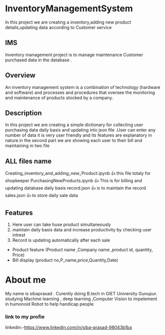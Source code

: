 # InventoryManagementSystem
In this project we are creating a inventory,adding new product details,updating data according to Customer service 


## IMS
Inventory management project is to manage maintenance Customer purchased data in the database .

##  Overview
An inventory management system is a combination of technology (hardware and software) and processes and procedures that oversee the monitoring and maintenance of products stocked by a company.

## Description
In this project we are creating  a simple dictionary for collecting user purchasing data daily basis and updating into json file .User can enter any number of data it is very user friendly and its features are explanatory in nature.in the second part we are showing each user to their bill and maintaining in two file

## ALL files name
Creating_inventory_and_adding_new_Product.ipynb     👍 this file totaly for shopkeeper
PurchasingNewProducts.ipynb                         👍 This is for billing and updating database daily basis
record.json                                         👍 is to maintain the record  
sales.json                                          👍 to store daily sale data

## Features
1. Here user  can take huse product  simultaneously
2. maintain daily basis data and  increase productivity  by  checking user intrest
3. Record is updating automatically after each sale
*  Product feature (Product name ,Company name ,product id, quantity, Price)
*  Bill display (product no,P_name,price,Quantity,Date)


# About me
My name is sibaprasad . Curently doing B.tech in GIET University Gunupur. studying Machine learning , deep learning  ,Computer Vision to impelement in humonoid Robot to help handicap people

### link to my profie
linkedin:-https://www.linkedin.com/in/siba-prasad-98043b1ba
